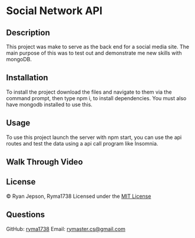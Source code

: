 # Social Network API
##  Description
This project was make to serve as the back end for a social media site. The main purpose of this was to test out and demonstrate me new skills with mongoDB.


## Installation
To install the project download the files and navigate to them via the command prompt, then type npm i, to install dependencies. You must also have mongodb installed to use this.

## Usage
To use this project launch the server with npm start, you can use the api routes and test the data using a api call program like Insomnia.

## Walk Through Video


## License

© Ryan Jepson, Ryma1738
Licensed under the [MIT License](LICENSE)
        

## Questions
GitHub: [ryma1738](https://github.com/ryma1738)
Email: <rymaster.cs@gmail.com>

